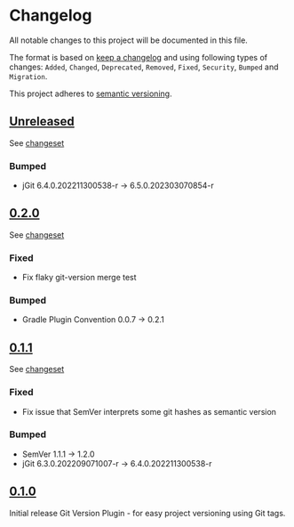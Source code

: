 # Changelog

All notable changes to this project will be documented in this file.

The format is based on [keep a changelog](http://keepachangelog.com/en/1.0.0/) and using following
types of changes: `Added`, `Changed`, `Deprecated`, `Removed`, `Fixed`, `Security`, `Bumped` and `Migration`.

This project adheres to [semantic versioning](http://semver.org/spec/v2.0.0.html).

## [Unreleased](https://github.com/bitfunk/gradle-plugins/releases/latest)

See [changeset](https://github.com/bitfunk/gradle-plugins/compare/plugin-tool-git-version@v0.2.0...main)

### Bumped

- jGit 6.4.0.202211300538-r -> 6.5.0.202303070854-r

## [0.2.0](https://github.com/bitfunk/gradle-plugins/releases/tag/plugin-tool-git-version@v0.2.0)

See [changeset](https://github.com/bitfunk/gradle-plugins/compare/plugin-tool-git-version@v0.1.1...plugin-tool-git-version@v0.2.0)

### Fixed

- Fix flaky git-version merge test

### Bumped

- Gradle Plugin Convention 0.0.7 -> 0.2.1

## [0.1.1](https://github.com/bitfunk/gradle-plugins/releases/tag/plugin-tool-git-version@v0.1.1)

See [changeset](https://github.com/bitfunk/gradle-plugins/compare/plugin-tool-git-version@v0.1.0...plugin-tool-git-version@v0.1.1)

### Fixed

- Fix issue that SemVer interprets some git hashes as semantic version

### Bumped

- SemVer 1.1.1 -> 1.2.0
- jGit 6.3.0.202209071007-r -> 6.4.0.202211300538-r

## [0.1.0](https://github.com/bitfunk/gradle-plugins/releases/tag/plugin-tool-git-version@v0.1.0)

Initial release Git Version Plugin - for easy project versioning using Git tags.
